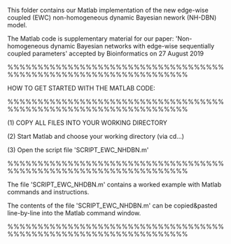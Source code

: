This folder contains our Matlab implementation of the new edge-wise coupled (EWC) non-homogeneous dynamic Bayesian nework (NH-DBN) model.

The Matlab code is supplementary material for our paper: 'Non-homogeneous dynamic Bayesian networks with edge-wise sequentially coupled parameters'
accepted by Bioinformatics on 27 August 2019

%%%%%%%%%%%%%%%%%%%%%%%%%%%%%%%%%%%%%%%%%%%%%%%%%%%%%%%%%%%%%%%%%%

HOW TO GET STARTED WITH THE MATLAB CODE:

%%%%%%%%%%%%%%%%%%%%%%%%%%%%%%%%%%%%%%%%%%%%%%%%%%%%%%%%%%%%%%%%%%

(1) COPY ALL FILES INTO YOUR WORKING DIRECTORY

(2) Start Matlab and choose your working directory (via cd...)

(3) Open the script file 'SCRIPT_EWC_NHDBN.m'

%%%%%%%%%%%%%%%%%%%%%%%%%%%%%%%%%%%%%%%%%%%%%%%%%%%%%%%%%%%%%%%%%%

The file 'SCRIPT_EWC_NHDBN.m' contains a worked example with Matlab commands and instructions.

The contents of the file 'SCRIPT_EWC_NHDBN.m' can be copied&pasted line-by-line into the Matlab command window.

%%%%%%%%%%%%%%%%%%%%%%%%%%%%%%%%%%%%%%%%%%%%%%%%%%%%%%%%%%%%%%%%%%

